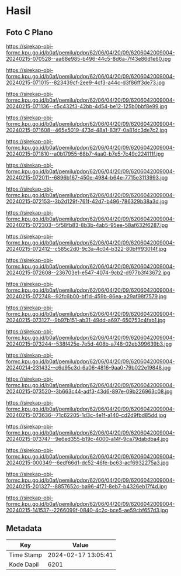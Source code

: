 # Hasil

## Foto C Plano

https://sirekap-obj-formc.kpu.go.id/b0af/pemilu/pdpr/62/06/04/20/09/6206042009004-20240215-070528--aa68e985-b496-44c5-8d6a-7f43e86d1e60.jpg

https://sirekap-obj-formc.kpu.go.id/b0af/pemilu/pdpr/62/06/04/20/09/6206042009004-20240215-071015--823439cf-2ee9-4cf3-a44c-d3f86ff3de73.jpg

https://sirekap-obj-formc.kpu.go.id/b0af/pemilu/pdpr/62/06/04/20/09/6206042009004-20240215-071136--c5c432f3-42bb-4d54-be12-125b0bbf8e99.jpg

https://sirekap-obj-formc.kpu.go.id/b0af/pemilu/pdpr/62/06/04/20/09/6206042009004-20240215-071608--465e5019-473d-48a1-83f7-0a81dc3de7c2.jpg

https://sirekap-obj-formc.kpu.go.id/b0af/pemilu/pdpr/62/06/04/20/09/6206042009004-20240215-071810--a0b17955-68b7-4aa0-b7e5-7c49c224111f.jpg

https://sirekap-obj-formc.kpu.go.id/b0af/pemilu/pdpr/62/06/04/20/09/6206042009004-20240215-072011--6896b167-450e-4984-b64e-7715e3113993.jpg

https://sirekap-obj-formc.kpu.go.id/b0af/pemilu/pdpr/62/06/04/20/09/6206042009004-20240215-072153--3b2d129f-761f-42d7-b496-786329b38a3d.jpg

https://sirekap-obj-formc.kpu.go.id/b0af/pemilu/pdpr/62/06/04/20/09/6206042009004-20240215-072303--5f58fb83-8b3b-4ab5-95ee-58af632f6287.jpg

https://sirekap-obj-formc.kpu.go.id/b0af/pemilu/pdpr/62/06/04/20/09/6206042009004-20240215-072412--c585c2d0-9c3a-4c04-b322-80bfff93014f.jpg

https://sirekap-obj-formc.kpu.go.id/b0af/pemilu/pdpr/62/06/04/20/09/6206042009004-20240215-072608--236703e1-e547-4074-9cb2-d977b3f43672.jpg

https://sirekap-obj-formc.kpu.go.id/b0af/pemilu/pdpr/62/06/04/20/09/6206042009004-20240215-072748--92fc6b00-bf1d-459b-86ea-a29af98f7579.jpg

https://sirekap-obj-formc.kpu.go.id/b0af/pemilu/pdpr/62/06/04/20/09/6206042009004-20240215-073127--9b97b151-ab31-49dd-a697-650753c4fab1.jpg

https://sirekap-obj-formc.kpu.go.id/b0af/pemilu/pdpr/62/06/04/20/09/6206042009004-20240215-073244--538f425e-7e5d-408b-a748-02eb399639b3.jpg

https://sirekap-obj-formc.kpu.go.id/b0af/pemilu/pdpr/62/06/04/20/09/6206042009004-20240214-231432--c6d95c3d-6a06-4816-9aa0-79b022e19848.jpg

https://sirekap-obj-formc.kpu.go.id/b0af/pemilu/pdpr/62/06/04/20/09/6206042009004-20240215-073520--3b663c44-adf3-43d6-897e-09b226963c08.jpg

https://sirekap-obj-formc.kpu.go.id/b0af/pemilu/pdpr/62/06/04/20/09/6206042009004-20240215-073636--71c62205-1d3c-4e1f-a140-cd2d9fbd85dd.jpg

https://sirekap-obj-formc.kpu.go.id/b0af/pemilu/pdpr/62/06/04/20/09/6206042009004-20240215-073747--9e6ed355-b19c-4000-a14f-9ca79dabdba4.jpg

https://sirekap-obj-formc.kpu.go.id/b0af/pemilu/pdpr/62/06/04/20/09/6206042009004-20240215-000349--6edf66d1-dc52-46fe-bc63-acf6932275a3.jpg

https://sirekap-obj-formc.kpu.go.id/b0af/pemilu/pdpr/62/06/04/20/09/6206042009004-20240215-201327--8857652c-ba96-4f71-8eb7-b4326eb17f4d.jpg

https://sirekap-obj-formc.kpu.go.id/b0af/pemilu/pdpr/62/06/04/20/09/6206042009004-20240215-141537--2266099f-0840-4c2c-bce5-ae59cbf657d3.jpg


## Metadata

| Key        | Value               |
| ---------- | ------------------- |
| Time Stamp | 2024-02-17 13:05:41 |
| Kode Dapil | 6201                |



